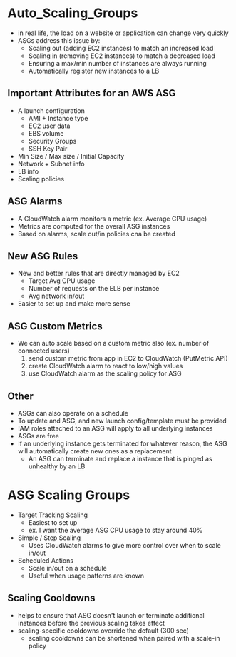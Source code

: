 # Auto_Scaling_Groups
 - in real life, the load on a website or application can change very quickly
 - ASGs address this issue by:
    - Scaling out (adding EC2 instances) to match an increased load
    - Scaling in (removing EC2 instances) to match a decreased load
    - Ensuring a max/min number of instances are always running
    - Automatically register new instances to a LB

## Important Attributes for an AWS ASG
 - A launch configuration
    - AMI + Instance type
    - EC2 user data
    - EBS volume 
    - Security Groups
    - SSH Key Pair
 - Min Size / Max size / Initial Capacity
 - Network + Subnet info
 - LB info
 - Scaling policies 

## ASG Alarms
 - A CloudWatch alarm monitors a metric (ex. Average CPU usage)
 - Metrics are computed for the overall ASG instances
 - Based on alarms, scale out/in policies cna be created

## New ASG Rules
 - New and better rules that are directly managed by EC2
    - Target Avg CPU usage
    - Number of requests on the ELB per instance
    - Avg network in/out
 - Easier to set up and make more sense

## ASG Custom Metrics
 - We can auto scale based on a custom metric also (ex. number of connected users)
    1. send custom metric from app in EC2 to CloudWatch (PutMetric API)
    2. create CloudWatch alarm to react to low/high values 
    3. use CloudWatch alarm as the scaling policy for ASG

## Other
 - ASGs can also operate on a schedule
 - To update and ASG, and new launch config/template must be provided
 - IAM roles attached to an ASG will apply to all underlying instances
 - ASGs are free
 - If an underlying instance gets terminated for whatever reason, the ASG will automatically create new ones as a replacement
    - An ASG can terminate and replace a instance that is pinged as unhealthy by an LB

# ASG Scaling Groups
 - Target Tracking Scaling
    - Easiest to set up
    - ex. I want the average ASG CPU usage to stay around 40%
 - Simple / Step Scaling
    - Uses CloudWatch alarms to give more control over when to scale in/out
 - Scheduled Actions
    - Scale in/out on a schedule
    - Useful when usage patterns are known

## Scaling Cooldowns
 - helps to ensure that ASG doesn't launch or terminate additional instances before the previous scaling takes effect
 - scaling-specific cooldowns override the default (300 sec)
     - scaling cooldowns can be shortened when paired with a scale-in policy

